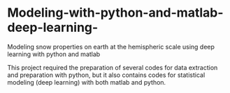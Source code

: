 # Modeling-with-python-and-matlab-deep-learning-
Modeling snow properties on earth at the hemispheric scale using deep learning with python and matlab

This project required the preparation of several codes for data extraction and preparation with python, but it also contains codes for statistical modeling (deep learning) with both matlab and python. 
